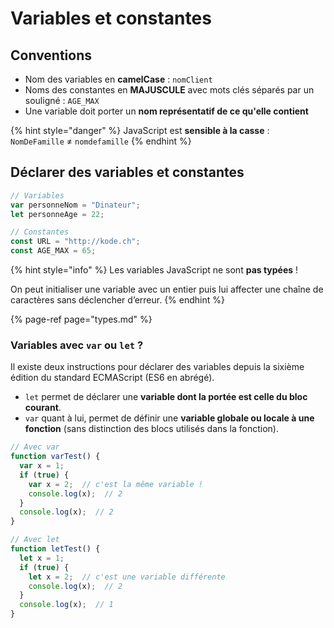 # Variables et constantes

## Conventions

* Nom des variables en **camelCase** :  `nomClient`
* Noms des constantes en **MAJUSCULE** avec mots clés séparés par un souligné : `AGE_MAX`
* Une variable doit porter un **nom représentatif de ce qu'elle contient**

{% hint style="danger" %}
JavaScript est **sensible à la casse** : `NomDeFamille` ≠ `nomdefamille` 
{% endhint %}

## Déclarer des variables et constantes

```javascript
// Variables
var personneNom = "Dinateur";
let personneAge = 22;

// Constantes
const URL = "http://kode.ch";
const AGE_MAX = 65;
```

{% hint style="info" %}
Les variables JavaScript ne sont **pas typées** !

On peut initialiser une variable avec un entier puis lui affecter une chaîne de caractères sans déclencher d’erreur.
{% endhint %}

{% page-ref page="types.md" %}

### Variables avec `var` ou `let` ?

Il existe deux instructions pour déclarer des variables depuis la sixième édition du standard ECMAScript \(ES6 en abrégé\).

* `let` permet de déclarer une **variable dont la portée est celle du bloc courant**.
* `var` quant à lui, permet de définir une **variable globale ou locale à une** **fonction** \(sans distinction des blocs utilisés dans la fonction\).

```javascript
// Avec var
function varTest() {
  var x = 1;
  if (true) {
    var x = 2;  // c'est la même variable !
    console.log(x);  // 2
  }
  console.log(x);  // 2
}

// Avec let
function letTest() {
  let x = 1;
  if (true) {
    let x = 2;  // c'est une variable différente
    console.log(x);  // 2
  }
  console.log(x);  // 1
}
```

